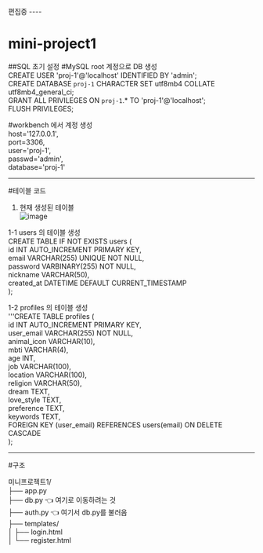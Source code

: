 편집중 ---- <br>
# mini-project1 <br>

##SQL 초기 설정
#MySQL root 계정으로 DB 생성 <br>
CREATE USER 'proj-1'@'localhost' IDENTIFIED BY 'admin'; <br>
CREATE DATABASE `proj-1` CHARACTER SET utf8mb4 COLLATE utf8mb4_general_ci; <br>
GRANT ALL PRIVILEGES ON `proj-1`.* TO 'proj-1'@'localhost'; <br>
FLUSH PRIVILEGES; <br>

#workbench 에서 계정 생성 <br>
host='127.0.0.1', <br>
port=3306, <br>
user='proj-1', <br>
passwd='admin', <br>
database='proj-1' <br>

--------------------------------------------
#테이블 코드

1. 현재 생성된  테이블 <br>
   ![image](https://github.com/user-attachments/assets/60f1b1ac-c35c-43a2-a9f2-3d97bf9a8302) <br>
   
1-1 users 의 테이블 생성 <br>
CREATE TABLE IF NOT EXISTS users ( <br>
  id INT AUTO_INCREMENT PRIMARY KEY, <br>
  email VARCHAR(255) UNIQUE NOT NULL, <br>
  password VARBINARY(255) NOT NULL, <br>
  nickname VARCHAR(50), <br>
  created_at DATETIME DEFAULT CURRENT_TIMESTAMP <br>
); <br>

1-2 profiles 의 테이블 생성 <br>
'''CREATE TABLE profiles ( <br>
    id INT AUTO_INCREMENT PRIMARY KEY, <br>
    user_email VARCHAR(255) NOT NULL, <br>
    animal_icon VARCHAR(10), <br>
    mbti VARCHAR(4), <br>
    age INT, <br>
    job VARCHAR(100), <br>
    location VARCHAR(100), <br>
    religion VARCHAR(50), <br>
    dream TEXT, <br>
    love_style TEXT, <br>
    preference TEXT, <br>
    keywords TEXT, <br>
    FOREIGN KEY (user_email) REFERENCES users(email) ON DELETE CASCADE <br>
); <br>

-------------------------- 
#구조 <br>

미니프로젝트1/ <br>
├── app.py <br>
├── db.py              👈 여기로 이동하려는 것 <br>
├── auth.py            👈 여기서 db.py를 불러옴 <br>
├── templates/ <br>
│   ├── login.html <br>
│   └── register.html <br>

